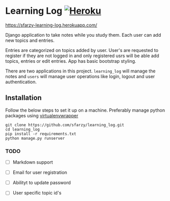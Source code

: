 # Learning Log  [![Heroku](http://heroku-badge.herokuapp.com/?app=sfarzy-learning-log&style=flat)](https://sfarzy-learning-log.herokuapp.com/)

https://sfarzy-learning-log.herokuapp.com/  

Django application to take notes while you study them. Each user can add new topics and entries. 

Entries are categorized on topics added by user.  User's are requested to register if they are not logged in and only registered usrs will be able add topics, entries or edit entries. App has basic bootstrap styling.

There are two applications in this project. `learning_log` will manage the notes and `users` will manage user operations like login, logout and user authentication.

## Installation

Follow the below steps to set it up on a machine. Preferably manage python packages using [virtualenvwrapper](https://virtualenvwrapper.readthedocs.io/en/latest/)

```
git clone https://github.com/sfarzy/learning_log.git
cd learning_log
pip install -r requirements.txt
python manage.py runserver
```

### TODO

 - [ ] Markdown support
 - [ ] Email for user registration
 - [ ] Abilityt to update password
 - [ ] User specific topic id's
 
